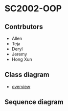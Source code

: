 # SC2002-OOP
## Contrbutors
- Allen
- Teja
- Deryl
- Jeremy
- Hong Xun
  
## Class diagram
- [overview](class%20diagram%20overview.md)

## Sequence diagram

